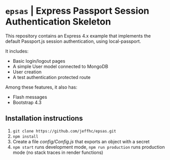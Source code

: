 # `epsas` | Express Passport Session Authentication Skeleton

This repository contains an Express 4.x example that implements the
default Passport.js session authentication, using local-passport.

It includes:
* Basic login/logout pages
* A simple User model connected to MongoDB
* User creation
* A test authentication protected route

Among these features, it also has:
* Flash messages
* Bootstrap 4.3

## Installation instructions

1. `git clone https://github.com/jeffhc/epsas.git`
2. `npm install`
3. Create a file *config/Config.js* that exports an object with a secret
4. `npm start` runs development mode, `npm run production` runs production mode (no stack traces in render functions)

